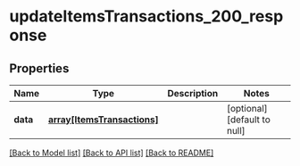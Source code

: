 # updateItemsTransactions_200_response

## Properties
Name | Type | Description | Notes
------------ | ------------- | ------------- | -------------
**data** | [**array[ItemsTransactions]**](ItemsTransactions.md) |  | [optional] [default to null]

[[Back to Model list]](../README.md#documentation-for-models) [[Back to API list]](../README.md#documentation-for-api-endpoints) [[Back to README]](../README.md)



